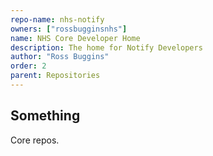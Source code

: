 ```yaml
---
repo-name: nhs-notify
owners: ["rossbugginsnhs"]
name: NHS Core Developer Home
description: The home for Notify Developers
author: "Ross Buggins"
order: 2
parent: Repositories
---
```


## Something

Core repos.

